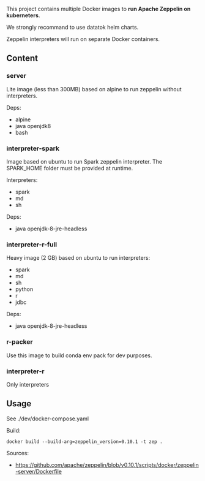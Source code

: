 This project contains multiple Docker images to **run Apache Zeppelin on kuberneters**.

We strongly recommand to use datatok helm charts.

Zeppelin interpreters will run on separate Docker containers.

## Content

### server

Lite image (less than 300MB) based on alpine to run zeppelin without interpreters.

Deps:
- alpine
- java openjdk8
- bash

### interpreter-spark

Image based on ubuntu to run Spark zeppelin interpreter. 
The SPARK_HOME folder must be provided at runtime.

Interpreters:
- spark
- md
- sh

Deps:
- java openjdk-8-jre-headless

### interpreter-r-full

Heavy image (2 GB) based on ubuntu to run interpreters:
- spark
- md
- sh
- python
- r
- jdbc

Deps:
- java openjdk-8-jre-headless

### r-packer

Use this image to build conda env pack for dev purposes.

### interpreter-r

Only interpreters

## Usage

See ./dev/docker-compose.yaml

Build:

```
docker build --build-arg=zeppelin_version=0.10.1 -t zep .
```

Sources:
* https://github.com/apache/zeppelin/blob/v0.10.1/scripts/docker/zeppelin-server/Dockerfile